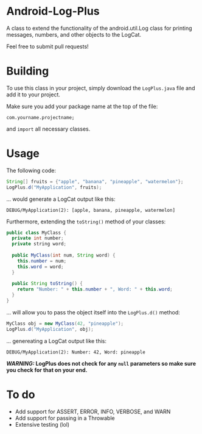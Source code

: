 # Android-Log-Plus
A class to extend the functionality of the android.util.Log class for printing messages, numbers, and other objects to the LogCat.

Feel free to submit pull requests!

# Building
To use this class in your project, simply download the `LogPlus.java` file and add it to your project.

Make sure you add your package name at the top of the file:

`com.yourname.projectname;`

and `import` all necessary classes.

# Usage

The following code:

```java
String[] fruits = {"apple", "banana", "pineapple", "watermelon"};
LogPlus.d("MyApplication", fruits);
```
... would generate a LogCat output like this:

`DEBUG/MyApplication(2): [apple, banana, pineapple, watermelon]`

Furthermore, extending the `toString()` method of your classes:

```java
public class MyClass {
  private int number;
  private string word;
  
  public MyClass(int num, String word) {
    this.number = num;
    this.word = word;
  }
  
  public String toString() {
    return "Number: " + this.number + ", Word: " + this.word;
  }
}
```

... will allow you to pass the object itself into the `LogPlus.d()` method:

```java
MyClass obj = new MyClass(42, "pineapple");
LogPlus.d("MyApplication", obj);
```

... genereating a LogCat output like this:

`DEBUG/MyApplication(2): Number: 42, Word: pineapple`

<b>*WARNING:* LogPlus does not check for any `null` parameters so make sure you check for that on your end.</b>

# To do
- Add support for ASSERT, ERROR, INFO, VERBOSE, and WARN
- Add support for passing in a Throwable
- Extensive testing (lol)
